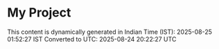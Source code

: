 # My Project

This content is dynamically generated in Indian Time (IST): 2025-08-25 01:52:27 IST
Converted to UTC: 2025-08-24 20:22:27 UTC
